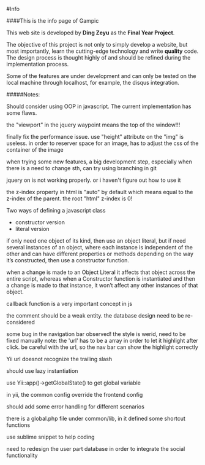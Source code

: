 #Info

####This is the info page of Gampic

This web site is developed by **Ding Zeyu** as the **Final Year Project**.

The objective of this project is not only to simply develop a website, but most importantly, learn the cutting-edge technology and write **quality** code. The design process is thought highly of and should be refined during the implementation process.

Some of the features are under development and can only be tested on the local machine through localhost, for example, the disqus
integration.

#####Notes:

Should consider using OOP in javascript.
The current implementation has some flaws.

the "viewport" in the jquery waypoint means the top of the windew!!!

finally fix the performance issue.
use "height" attribute on the "img" is useless.
in order to reserver space for an image, has to adjust the css of the container of the image

when trying some new features, a big development step, especially when there is a need to change sth, can try using
branching in git

jquery on is not working properly. or i haven't figure out how to use it

the z-index property in html is "auto" by default which means equal to the z-index of the parent. the root "html"
z-index is 0!

Two ways of defining a javascript class

*	constructor version
*	literal version

if only need one object of its kind, then use an object literal, but if need several instances of an object, where each instance
is independent of the other and can have different properties or methods depending on the way it’s constructed, then use a constructor function.

when a change is made to an Object Literal it affects that object across the entire script, whereas when
a Constructor function is instantiated and then a change is made to that instance, it won’t affect any
other instances of that object.

callback function is a very important concept in js

the comment should be a weak entity. the database design need to be re-considered

some bug in the navigation bar observed! the style is werid, need to be fixed manually
note: the 'url' has to be a array in order to let it highlight after click. be careful with the url, so the nav bar can show
the highlight correctly

Yii url doesnot recognize the trailing slash

should use lazy instantiation

use Yii::app()->getGlobalState() to get global variable

in yii, the common config override the frontend config

should add some error handling for different scenarios

there is a global.php file under common/lib, in it defined some shortcut functions

use sublime snippet to help coding

need to redesign the user part database in order to integrate the social functionality
